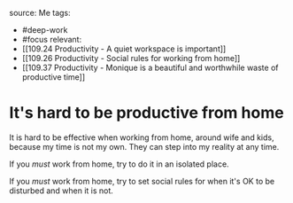 source: Me
tags: 
- #deep-work 
- #focus 
relevant:
- [[109.24 Productivity - A quiet workspace is important]]
- [[109.26 Productivity - Social rules for working from home]]
- [[109.37 Productivity - Monique is a beautiful and worthwhile waste of productive time]]

# It's hard to be productive from home

It is hard to be effective when working from home, around wife and kids, because my time is not my own. They can step into my reality at any time. 

If you _must_ work from home, try to do it in an isolated place.

If you _must_ work from home, try to set social rules for when it's OK to be disturbed and when it is not.